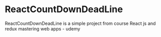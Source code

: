 # ReactCountDownDeadLine
ReactCountDownDeadLine is a simple project from course React js and redux mastering web apps - udemy
